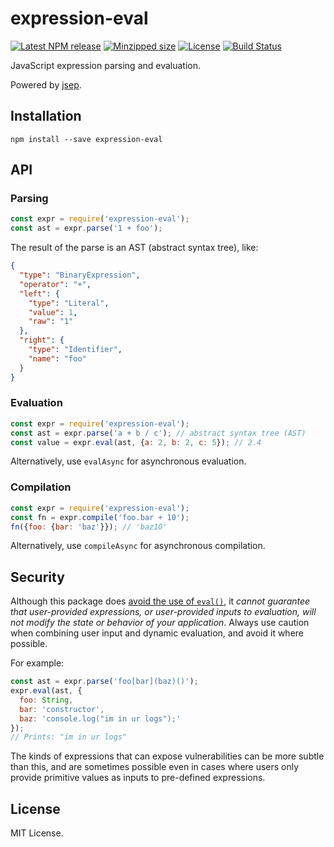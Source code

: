 # expression-eval

[![Latest NPM release](https://img.shields.io/npm/v/expression-eval.svg)](https://www.npmjs.com/package/expression-eval)
[![Minzipped size](https://badgen.net/bundlephobia/minzip/expression-eval)](https://bundlephobia.com/result?p=expression-eval)
[![License](https://img.shields.io/npm/l/expression-eval.svg)](https://github.com/donmccurdy/expression-eval/blob/master/LICENSE)
[![Build Status](https://travis-ci.com/donmccurdy/expression-eval.svg?branch=master)](https://travis-ci.com/donmccurdy/expression-eval)

JavaScript expression parsing and evaluation.

Powered by [jsep](https://github.com/soney/jsep).

## Installation

```
npm install --save expression-eval
```

## API

### Parsing

```javascript
const expr = require('expression-eval');
const ast = expr.parse('1 + foo');
```

The result of the parse is an AST (abstract syntax tree), like:

```json
{
  "type": "BinaryExpression",
  "operator": "+",
  "left": {
    "type": "Literal",
    "value": 1,
    "raw": "1"
  },
  "right": {
    "type": "Identifier",
    "name": "foo"
  }
}
```

### Evaluation

```javascript
const expr = require('expression-eval');
const ast = expr.parse('a + b / c'); // abstract syntax tree (AST)
const value = expr.eval(ast, {a: 2, b: 2, c: 5}); // 2.4
```

Alternatively, use `evalAsync` for asynchronous evaluation.

### Compilation

```javascript
const expr = require('expression-eval');
const fn = expr.compile('foo.bar + 10');
fn({foo: {bar: 'baz'}}); // 'baz10'
```

Alternatively, use `compileAsync` for asynchronous compilation.

## Security

Although this package does [avoid the use of `eval()`](https://developer.mozilla.org/en-US/docs/Web/JavaScript/Reference/Global_Objects/eval#Do_not_ever_use_eval!), it _cannot guarantee that user-provided expressions, or user-provided inputs to evaluation, will not modify the state or behavior of your application_. Always use caution when combining user input and dynamic evaluation, and avoid it where possible.

For example:

```js
const ast = expr.parse('foo[bar](baz)()');
expr.eval(ast, {
  foo: String,
  bar: 'constructor',
  baz: 'console.log("im in ur logs");'
});
// Prints: "im in ur logs"
```

The kinds of expressions that can expose vulnerabilities can be more subtle than this, and are sometimes possible even in cases where users only provide primitive values as inputs to pre-defined expressions.

## License

MIT License.
